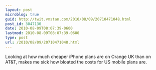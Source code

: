 ```yaml
---
layout: post
microblog: true
guid: http://twit.vmstan.com/2010/08/09/20710471048.html
post_id: 3047130
date: 2010-08-09T08:07:39-0600
lastmod: 2010-08-09T08:07:39-0600
type: post
url: /2010/08/09/20710471048.html
---
```

Looking at how much cheaper iPhone plans are on Orange UK than on AT&T, makes me sick how bloated the costs for US mobile plans are.
